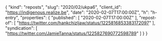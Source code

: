 {
  "kind": "reposts",
  "slug": "2020/02/ukpa6",
  "client_id": "https://indigenous.realize.be",
  "date": "2020-02-07T17:00:00Z",
  "h": "h-entry",
  "properties": {
    "published": [
      "2020-02-07T17:00:00Z"
    ],
    "repost-of": [
      "https://twitter.com/hankchizljaw/status/1225816853383172097"
    ],
    "syndication": [
      "https://twitter.com/JamieTanna/status/1225827690772598789"
    ]
  }
}
